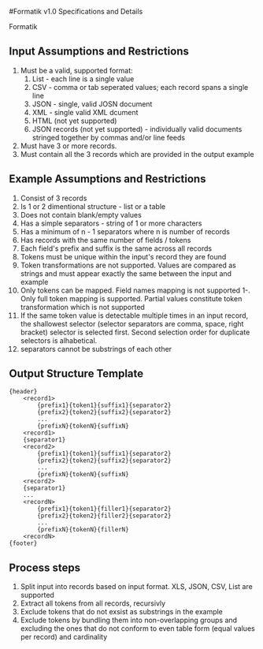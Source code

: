 #Formatik v1.0 Specifications and Details

Formatik


## Input Assumptions and Restrictions
1. Must be a valid, supported format:
	1. List - each line is a single value
	2. CSV - comma or tab seperated values; each record spans a single line
	3. JSON - single, valid JOSN document
	4. XML - single valid XML dcument
	5. HTML (not yet supported)
	6. JSON records (not yet supported) - individually valid documents stringed together by commas and/or line feeds
2. Must have 3 or more records.
3. Must contain all the 3 records which are provided in the output example

## Example Assumptions and Restrictions

1. Consist of 3 records
2. Is 1 or 2 dimentional structure - list or a table
3. Does not contain blank/empty values
4. Has a simple separators - string of 1 or more characters
5. Has a minimum of n - 1 separators where n is number of records
6. Has records with the same number of fields / tokens
7. Each field's prefix and suffix is the same across all records
8. Tokens must be unique within the input's record they are found
9. Token transformations are not supported. Values are compared as strings and must appear exactly the same between the input and example
0. Only tokens can be mapped. Field names mapping is not supported
1-. Only full token mapping is supported. Partial values constitute token transformation which is not supported 
12. If the same token value is detectable multiple times in an input record, the shallowest selector (selector separators are comma, space, right bracket) selector is selected first. Second selection order for duplicate selectors is alhabetical.
13. separators cannot be substrings of each other

## Output Structure Template

```
{header}
	<record1>
		{prefix1}{token1}{suffix1}{separator2}
		{prefix2}{token2}{suffix2}{separator2}
		...
		{prefixN}{tokenN}{suffixN}
	<record1>
	{separator1}
	<record2>
		{prefix1}{token1}{suffix1}{separator2}
		{prefix2}{token2}{suffix2}{separator2}
		...
		{prefixN}{tokenN}{suffixN}
	<record2>
	{separator1}
	...
	<recordN>
		{prefix1}{token1}{filler1}{separator2}
		{prefix2}{token2}{filler2}{separator2}
		...
		{prefixN}{tokenN}{fillerN}
	<recordN>
{footer}
```

## Process steps
1. Split input into records based on input format. XLS, JSON, CSV, List are supported
2. Extract all tokens from all records, recursivly
3. Exclude tokens that do not exsist as substrings in the example
4. Exclude tokens by bundling them into non-overlapping groups and excluding the ones that do not conform to even table form (equal values per record) and cardinality